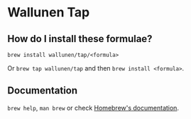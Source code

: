 # Wallunen Tap

## How do I install these formulae?

`brew install wallunen/tap/<formula>`

Or `brew tap wallunen/tap` and then `brew install <formula>`.

## Documentation

`brew help`, `man brew` or check [Homebrew's documentation](https://docs.brew.sh).
